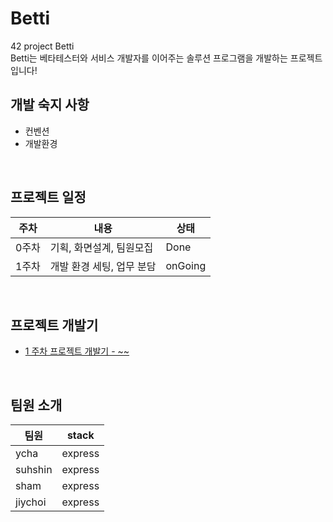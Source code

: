 # Betti
42 project Betti<br>
Betti는 베타테스터와 서비스 개발자를 이어주는 솔루션 프로그램을 개발하는 프로젝트 입니다!


## 개발 숙지 사항

* 컨벤션
* 개발환경

<br>

## 프로젝트 일정
| 주차 | 내용 | 상태 |
|---|---|---|
|0주차|기획, 화면설계, 팀원모집| Done |
|1주차|개발 환경 세팅, 업무 분담| onGoing |

<br>

## 프로젝트 개발기
* [1 주차 프로젝트 개발기 - ~~](https://www.google.com)

<br>

## 팀원 소개
| 팀원 | stack |
|---|---|
|ycha|express|
|suhshin|express|
|sham|express|
|jiychoi|express|

#
